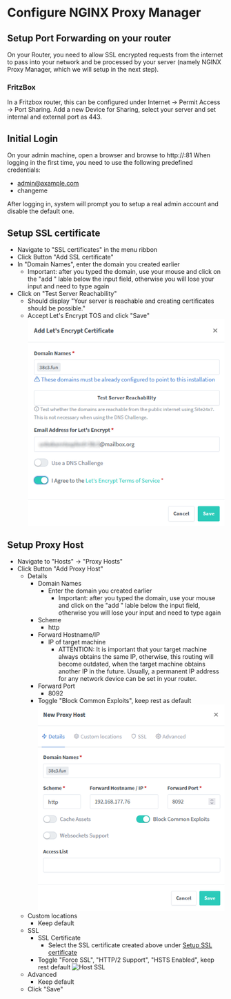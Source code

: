 # Configure NGINX Proxy Manager
## Setup Port Forwarding on your router
On your Router, you need to allow SSL encrypted requests from the internet to pass into your network and be processed by your server (namely NGINX Proxy Manager, which we will setup in the next step). 

### FritzBox
In a Fritzbox router, this can be configured under Internet -> Permit Access -> Port Sharing.
Add a new Device for Sharing, select your server and set internal and external port as 443.

## Initial Login
On your admin machine, open a browser and browse to http://<target machine IP>:81 
When logging in the first time, you need to use the following predefined credentials:
- admin@axample.com
- changeme

After logging in, system will prompt you to setup a real admin account and disable the default one.

## Setup SSL certificate
- Navigate to "SSL certificates" in the menu ribbon
- Click Button "Add SSL certificate"
- In "Domain Names", enter the domain you created earlier
    - Important: after you typed the domain, use your mouse and click on the "add <domain>" lable below the input field, otherwise you will lose your input and need to type again
- Click on "Test Server Reachability"
    - Should display "Your server is reachable and creating certificates should be possible."
    - Accept Let's Encrypt TOS and click "Save"  
        ![Create Certificate](../images/NPM_cert.png)

## Setup Proxy Host
- Navigate to "Hosts" -> "Proxy Hosts"
- Click Button "Add Proxy Host"
    - Details
        - Domain Names
            - Enter the domain you created earlier
                - Important: after you typed the domain, use your mouse and click on the "add <domain>" lable below the input field, otherwise you will lose your input and need to type again
        - Scheme
            - http
        - Forward Hostname/IP
            - IP of target machine
                - ATTENTION: It is important that your target machine always obtains the same IP, otherwise, this routing will become outdated, when the target machine obtains another IP in the future. Usually, a permanent IP address for any network device can be set in your router. 
        - Forward Port
            - 8092
        - Toggle "Block Common Exploits", keep rest as default
        ![Host Details](../images/NPM_Host_Details.png)
    - Custom locations
        - Keep default
    - SSL
        - SSL Certificate
            - Select the SSL certificate created above under [Setup SSL certificate](#setup-ssl-certificate)
        - Toggle "Force SSL", "HTTP/2 Support", "HSTS Enabled", keep rest default
        ![Host SSL](NPM_Host_SSL.png)
    - Advanced
        - Keep default
    - Click "Save"